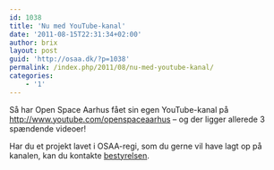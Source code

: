 ```yaml
---
id: 1038
title: 'Nu med YouTube-kanal'
date: '2011-08-15T22:31:34+02:00'
author: brix
layout: post
guid: 'http://osaa.dk/?p=1038'
permalink: /index.php/2011/08/nu-med-youtube-kanal/
categories:
    - '1'
---
```


Så har Open Space Aarhus fået sin egen YouTube-kanal på <http://www.youtube.com/openspaceaarhus> – og der ligger allerede 3 spændende videoer!

Har du et projekt lavet i OSAA-regi, som du gerne vil have lagt op på kanalen, kan du kontakte [bestyrelsen](mailto://bestyrelsen@osaa.dk).
